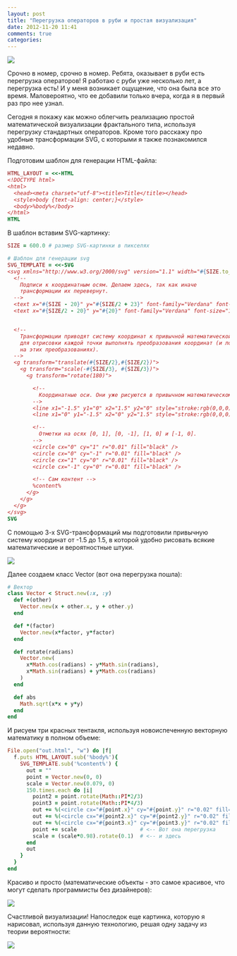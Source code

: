 ```yaml
---
layout: post
title: "Перегрузка операторов в руби и простая визуализация"
date: 2012-11-20 11:41
comments: true
categories: 
---
```


![](/assets/14-fractal/rupor.jpg)

Срочно в номер, срочно в номер. Ребята, оказывает в руби есть перегрузка операторов! Я работаю с руби
уже несколько лет, а перегрузка есть! И у меня возникает ощущение, что она была все это время.
Маловероятно, что ее добавили только вчера, когда я в первый раз про нее узнал.

Сегодня я 
покажу как можно облегчить реализацию простой математической визуализации фрактального типа,
используя перегрузку стандартных операторов. Кроме того расскажу
про удобные трансформации SVG, с которыми я также познакомился недавно.

<!-- more -->

Подготовим шаблон для генерации HTML-файла:

``` ruby
HTML_LAYOUT = <<-HTML
<!DOCTYPE html>
<html>
  <head><meta charset="utf-8"><title>Title</title></head>
  <style>body {text-align: center;}</style>
  <body>%body%</body>
</html>
HTML
```

В шаблон вставим SVG-картинку:


```ruby
SIZE = 600.0 # размер SVG-картинки в пикселях

# Шаблон для генерации svg
SVG_TEMPLATE = <<-SVG
<svg xmlns="http://www.w3.org/2000/svg" version="1.1" width="#{SIZE.to_i}" height="#{SIZE.to_i}">
  <!--
    Подписи к координатным осям. Делаем здесь, так как иначе
    трансформации их перевернут.
  -->
  <text x="#{SIZE - 20}" y="#{SIZE/2 + 23}" font-family="Verdana" font-size="16" fill="black">X</text>
  <text x="#{SIZE/2 - 20}" y="#{20}" font-family="Verdana" font-size="16" fill="black">Y</text>


  <!--
    Транcформации приводят систему координат к привычной математической. Не нужно
    для отрисовки каждой точки выполнять преобразования координат (и ловить ошибки
    на этих преобразованиях).
  -->
  <g transform="translate(#{SIZE/2},#{SIZE/2})">
    <g transform="scale(-#{SIZE/3}, #{SIZE/3})">
      <g transform="rotate(180)">

        <!--
          Координатные оси. Они уже рисуются в привычном математическом масштабе от 0 до 1.
        -->
        <line x1="-1.5" y1="0" x2="1.5" y2="0" style="stroke:rgb(0,0,0);stroke-width:0.005" />
        <line x1="0" y1="-1.5" x2="0" y2="1.5" style="stroke:rgb(0,0,0);stroke-width:0.005" />

        <!--
          Отметки на осях [0, 1], [0, -1], [1, 0] и [-1, 0].
        -->
        <circle cx="0" cy="1" r="0.01" fill="black" />
        <circle cx="0" cy="-1" r="0.01" fill="black" />
        <circle cx="1" cy="0" r="0.01" fill="black" />
        <circle cx="-1" cy="0" r="0.01" fill="black" />

        <!-- Сам контент -->
        %content%
      </g>
    </g>
  </g>
</svg>
SVG
```

C помощью 3-х SVG-трансформаций мы подготовили привычную систему координат от -1.5 до 1.5,
в которой удобно рисовать всякие математические и вероятностные штуки.

![](/assets/14-fractal/1.png)

Далее создаем класс Vector (вот она перегрузка пошла):

``` ruby
# Вектор
class Vector < Struct.new(:x, :y)
  def +(other)
    Vector.new(x + other.x, y + other.y)
  end

  def *(factor)
    Vector.new(x*factor, y*factor)
  end

  def rotate(radians)
    Vector.new(
      x*Math.cos(radians) - y*Math.sin(radians),
      x*Math.sin(radians) + y*Math.cos(radians)
    )
  end

  def abs
    Math.sqrt(x*x + y*y)
  end
end
```

И рисуем три красных тентакля, используя новоиспеченную векторную математику в полном объеме:

``` ruby
File.open("out.html", "w") do |f|
  f.puts HTML_LAYOUT.sub('%body%'){
    SVG_TEMPLATE.sub('%content%') {
      out = ""
      point = Vector.new(0, 0)
      scale = Vector.new(0.079, 0)
      150.times.each do |i|
        point2 = point.rotate(Math::PI*2/3)
        point3 = point.rotate(Math::PI*4/3)
        out += %(<circle cx="#{point.x}" cy="#{point.y}" r="0.02" fill="red" />)
        out += %(<circle cx="#{point2.x}" cy="#{point2.y}" r="0.02" fill="red" />)
        out += %(<circle cx="#{point3.x}" cy="#{point3.y}" r="0.02" fill="red" />)
        point += scale                    # <-- Вот она перегрузка
        scale = (scale*0.98).rotate(0.1)  # <-- и здесь
      end
      out
    }
  }
end
```

Красиво и просто (математические объекты - это самое красивое, что могут сделать программисты
без дизайнеров):

![](/assets/14-fractal/2.png)

Счастливой визуализации! Напоследок еще картинка, которую я нарисовал, используя данную технологию,
решая одну задачу из теории вероятности:

![](/assets/14-fractal/3.png)
